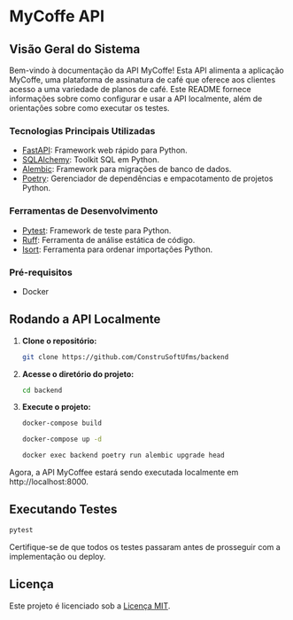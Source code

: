 # MyCoffe API

## Visão Geral do Sistema

Bem-vindo à documentação da API MyCoffe! Esta API alimenta a aplicação MyCoffe, uma plataforma de assinatura de café que oferece aos clientes acesso a uma variedade de planos de café. Este README fornece informações sobre como configurar e usar a API localmente, além de orientações sobre como executar os testes.

### Tecnologias Principais Utilizadas

- [FastAPI](https://fastapi.tiangolo.com/): Framework web rápido para Python.
- [SQLAlchemy](https://www.sqlalchemy.org/): Toolkit SQL em Python.
- [Alembic](https://alembic.sqlalchemy.org/en/latest/): Framework para migrações de banco de dados.
- [Poetry](https://python-poetry.org/): Gerenciador de dependências e empacotamento de projetos Python.

### Ferramentas de Desenvolvimento
- [Pytest](https://docs.pytest.org/en/latest/): Framework de teste para Python.
- [Ruff](https://docs.astral.sh/ruff/): Ferramenta de análise estática de código.
- [Isort](https://pycqa.github.io/isort/): Ferramenta para ordenar importações Python.

### Pré-requisitos

- Docker

## Rodando a API Localmente

1. **Clone o repositório:**

    ```bash
    git clone https://github.com/ConstruSoftUfms/backend
    ```

2. **Acesse o diretório do projeto:**

    ```bash
    cd backend
    ```

3. **Execute o projeto:**

    ```bash
    docker-compose build
    ```
    ```bash
    docker-compose up -d
    ```
    ```bash
    docker exec backend poetry run alembic upgrade head
    ```

Agora, a API MyCoffee estará sendo executada localmente em http://localhost:8000.

## Executando Testes

 ```bash
 pytest
 ```

Certifique-se de que todos os testes passaram antes de prosseguir com a implementação ou deploy.

## Licença

Este projeto é licenciado sob a [Licença MIT](LICENSE).
